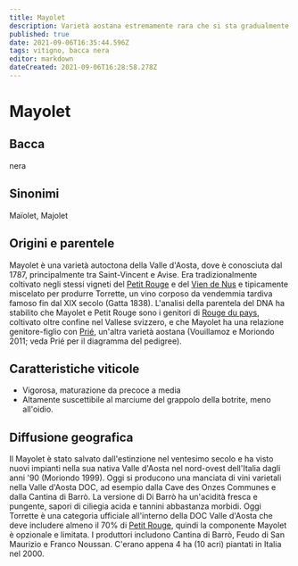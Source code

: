 ```yaml
---
title: Mayolet
description: Varietà aostana estremamente rara che si sta gradualmente riprendendo dalla quasi estinzione.
published: true
date: 2021-09-06T16:35:44.596Z
tags: vitigno, bacca nera
editor: markdown
dateCreated: 2021-09-06T16:28:58.278Z
---
```


# Mayolet

## Bacca
nera

## Sinonimi
Maïolet, Majolet

## Origini e parentele

Mayolet è una varietà autoctona della Valle d'Aosta, dove è conosciuta dal 1787, principalmente tra Saint-Vincent e Avise. Era tradizionalmente coltivato negli stessi vigneti del [Petit Rouge](/vitigni/Italia/bacca-nera/petit-rouge) e del [Vien de Nus](/vitigni/bacca-nera/vien-de-nus) e tipicamente miscelato per produrre Torrette, un vino corposo da vendemmia tardiva famoso fin dal XIX secolo (Gatta 1838). L'analisi della parentela del DNA ha stabilito che Mayolet e Petit Rouge sono i genitori di [Rouge du pays](/vitigni/Svizzera/bacca-nera/rouge-du-pays), coltivato oltre confine nel Vallese svizzero, e che Mayolet ha una relazione genitore-figlio con [Prié](/vitigni/Italia/bacca-bianca/prie), un'altra varietà aostana (Vouillamoz e Moriondo 2011; veda Prié per il diagramma del pedigree).

## Caratteristiche viticole

- Vigorosa, maturazione da precoce a media
- Altamente suscettibile al marciume del grappolo della botrite, meno all'oidio.

## Diffusione geografica

Il Mayolet è stato salvato dall'estinzione nel ventesimo secolo e ha visto nuovi impianti nella sua nativa Valle d'Aosta nel nord-ovest dell'Italia dagli anni '90 (Moriondo 1999). Oggi si producono una manciata di vini varietali nella Valle d'Aosta DOC, ad esempio dalla Cave des Onzes Communes e dalla Cantina di Barrò. La versione di Di Barrò ha un'acidità fresca e pungente, sapori di ciliegia acida e tannini abbastanza morbidi. Oggi Torrette è una categoria ufficiale all'interno della DOC Valle d'Aosta che deve includere almeno il 70% di [Petit Rouge](/vitigni/Italia/bacca-nera/petit-rouge), quindi la componente Mayolet è opzionale e limitata. I produttori includono Cantina di Barrò, Feudo di San Maurizio e Franco Noussan. C'erano appena 4 ha (10 acri) piantati in Italia nel 2000.